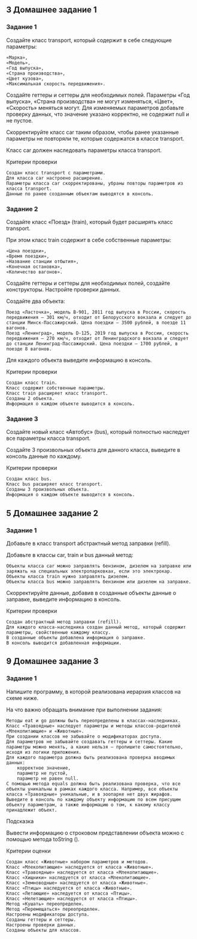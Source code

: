 ## 3 Домашнее задание 1
   
### Задание 1

Создайте класс transport, который содержит в себе следующие параметры:

    «Марка»,
    «Модель»,
    «Год выпуска»,
    «Страна производства»,
    «Цвет кузова»,
    «Максимальная скорость передвижения».

Создайте геттеры и сеттеры для необходимых полей. Параметры «Год выпуска», «Страна производства» не могут изменяться, «Цвет», «Скорость» меняться могут. Для изменяемых параметров добавьте проверку данных, что значение указано корректно, не содержит null и не пустое.

Скорректируйте класс car таким образом, чтобы ранее указанные параметры не повторяли те, которые содержатся в классе transport.

Класс car должен наследовать параметры класса transport.

Критерии проверки

    Создан класс transport с параметрами.
    Для класса car настроено расширение.
    Параметры класса car скорректированы, убраны повторы параметров из класса transport.
    Данные по ранее созданным объектам выводятся в консоль.


### Задание 2

Создайте класс «Поезд» (train), который будет расширять класс transport.

При этом класс train содержит в себе собственные параметры:

    «Цена поездки»,
    «Время поездки»,
    «Название станции отбытия»,
    «Конечная остановка»,
    «Количество вагонов».

Создайте геттеры и сеттеры для необходимых полей, создайте конструкторы. Настройте проверки данных.

Создайте два объекта:

    Поезд «Ласточка», модель B-901, 2011 год выпуска в России, скорость передвижения — 301 км/ч, отходит от Белорусского вокзала и следует до станции Минск-Пассажирский. Цена поездки — 3500 рублей, в поезде 11 вагонов.
    Поезд «Ленинград», модель D-125, 2019 год выпуска в России, скорость передвижения — 270 км/ч, отходит от Ленинградского вокзала и следует до станции Ленинград-Пассажирский. Цена поездки — 1700 рублей, в поезде 8 вагонов.

Для каждого объекта выведите информацию в консоль.

Критерии проверки

    Создан класс train.
    Класс содержит собственные параметры.
    Класс train расширяет класс transport.
    Созданы 2 объекта.
    Информация о каждом объекте выводится в консоль.


### Задание 3

Создайте новый класс «Автобус» (bus), который полностью наследует все параметры класса transport.

Создайте 3 произвольных объекта для данного класса, выведите в консоль данные по каждому.

Критерии проверки

    Создан класс bus.
    Класс bus расширяет класс transport.
    Созданы 3 произвольных объекта.
    Информация о каждом объекте выводится в консоль.


## 5 Домашнее задание 2

### Задание 1

Добавьте в класс transport абстрактный метод заправки (refill).

Добавьте в классы car, train и bus данный метод:

    Объекты класса car можно заправлять бензином, дизелем на заправке или заряжать на специальных электропарковках, если это электрокар.
    Объекты класса train нужно заправлять дизелем.
    Объекты класса bus можно заправлять бензином или дизелем на заправке.

Скорректируйте данные, добавив в созданные объекты данные о заправке, выведите информацию в консоль.

Критерии проверки

    Создан абстрактный метод заправки (refill).
    Для каждого класса-наследника создан данный метод, который содержит параметры, свойственные каждому классу.
    В созданные объекты добавлена информация о заправке.
    В консоль выводится добавленная информации.


## 9 Домашнее задание 3

### Задание 1

Напишите программу, в которой реализована иерархия классов на схеме ниже.

На что важно обращать внимание при выполнении задания:

    Методы eat и go должны быть переопределены в классах-наследниках.
    Класс «Травоядные» наследует параметры и методы классов-родителей «Млекопитающие» и «Животные».
    При создании классов не забывайте о модификаторах доступа.
    Для параметров не забывайте создавать геттеры и сеттеры. Какие параметры можно менять, а какие нельзя — пропишите самостоятельно, исходя из логики приложения.
    Для каждого параметра должна быть реализована проверка вводимых данных:
        корректное значение,
        параметр не пустой,
        параметр не равен null.
    С помощью метода equals должна быть реализована проверка, что все объекты уникальны в рамках каждого класса. Например, все объекты класса «Травоядные» уникальные, и в зоопарке нет двух жирафов.
    Выведите в консоль по каждому объекту информацию по всем присущим объекту параметрам, а также информацию о том, к какому классу принадлежит объект.

Подсказка

Вывести информацию о строковом представлении объекта можно с помощью метода toString ().

Критерии оценки

    Создан класс «Животные» набором параметров и методов.
    Класс «Млекопитающие» наследуется от класса «Животные».
    Класс «Травоядные» наследуется от класса «Млекопитающие».
    Класс «Хищники» наследуется от класса «Млекопитающие».
    Класс «Земноводные» наследуется от класса «Животные».
    Класс «Птицы» наследуется от класса «Животные».
    Класс «Летающие» наследуется от класса «Птицы».
    Класс «Нелетающие» наследуется от класса «Птицы».
    Метод «Кушать» переопределен.
    Метод «Перемещаться» переопределен.
    Настроены модификаторы доступа.
    Созданы геттеры и сеттеры.
    Настроены проверки данных.
    Созданы объекты для классов.

